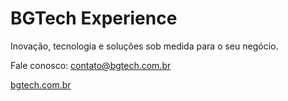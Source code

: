 
# BGTech Experience
Inovação, tecnologia e soluções sob medida para o seu negócio.

Fale conosco: contato@bgtech.com.br

[bgtech.com.br](https://bgtech.com.br/)

